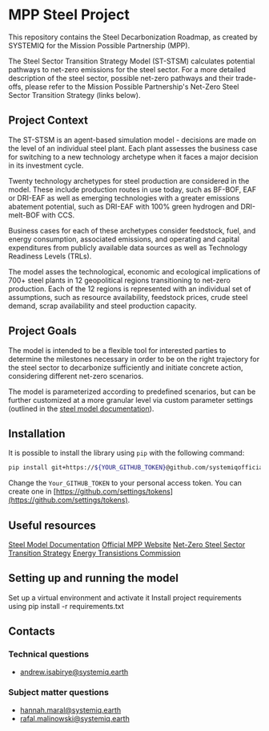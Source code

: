 # MPP Steel Project

This repository contains the Steel Decarbonization Roadmap, as created by SYSTEMIQ for the Mission Possible Partnership (MPP).

The Steel Sector Transition Strategy Model (ST-STSM) calculates potential pathways to net-zero emissions for the steel sector. For a more detailed description of the steel sector, possible net-zero pathways and their trade-offs, please refer to the Mission Possible Partnership's Net-Zero Steel Sector Transition Strategy (links below).

## Project Context

The ST-STSM is an agent-based simulation model - decisions are made on the level of an individual steel plant. Each plant assesses the business case for switching to a new technology archetype when it faces a major decision in its investment cycle.

Twenty technology archetypes for steel production are considered in the model. These include production routes in use today, such as BF-BOF, EAF or DRI-EAF as well as emerging technologies with a greater emissions abatement potential, such as DRI-EAF with 100% green hydrogen and DRI-melt-BOF with CCS.

Business cases for each of these archetypes consider feedstock, fuel, and energy consumption, associated emissions, and operating and capital expenditures from publicly available data sources as well as Technology Readiness Levels (TRLs).

The model asses the technological, economic and ecological implications of 700+ steel plants in 12 geopolitical regions transitioning to net-zero production. Each of the 12 regions is represented with an individual set of assumptions, such as resource availability, feedstock prices, crude steel demand, scrap availability and steel production capacity.

## Project Goals

The model is intended to be a flexible tool for interested parties to determine the milestones necessary in order to be on the right trajectory for the steel sector to decarbonize sufficiently and initiate concrete action, considering different net-zero scenarios.

The model is parameterized according to predefined scenarios, but can be further customized at a more granular level via custom parameter settings (outlined in the [steel model documentation](https://app.gitbook.com/o/vfc6mmxMh4Zr7LjKZ5yL/s/ZgShyrOk78V0ixbxKFrP/)).

## Installation

It is possible to install the library using `pip` with the following command:

```bash
pip install git+https://${YOUR_GITHUB_TOKEN}@github.com/systemiqofficial/mpp-steel-model.git
```

Change the `Your_GITHUB_TOKEN` to your personal access token. You can create one in [https://github.com/settings/tokens](https://github.com/settings/tokens).

## Useful resources

[Steel Model Documentation](https://app.gitbook.com/o/vfc6mmxMh4Zr7LjKZ5yL/s/ZgShyrOk78V0ixbxKFrP/)
[Official MPP Website](https://missionpossiblepartnership.org/)
[Net-Zero Steel Sector Transition Strategy](https://missionpossiblepartnership.org/wp-content/uploads/2021/10/MPP-Steel-Transition-Strategy-Oct-2021.pdf)
[Energy Transistions Commission](https://www.energy-transitions.org/)

## Setting up and running the model

Set up a virtual environment and activate it
Install project requirements using pip install -r requirements.txt

## Contacts

### Technical questions

- andrew.isabirye@systemiq.earth

### Subject matter questions

- hannah.maral@systemiq.earth
- rafal.malinowski@systemiq.earth

